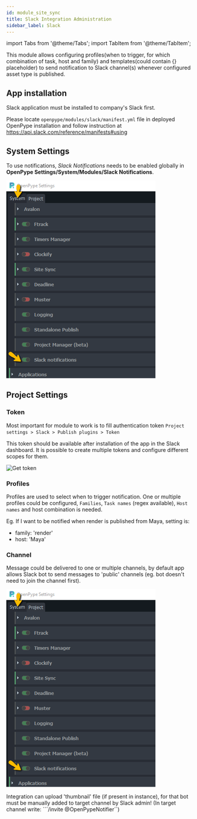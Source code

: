 ```yaml
---
id: module_site_sync
title: Slack Integration Administration
sidebar_label: Slack
---
```


import Tabs from '@theme/Tabs';
import TabItem from '@theme/TabItem';


This module allows configuring profiles(when to trigger, for which combination of task, host and family)
and templates(could contain {} placeholder) to send notification to Slack channel(s)
whenever configured asset type is published.


## App installation

Slack application must be installed to company's Slack first. 

Please locate `openpype/modules/slack/manifest.yml` file in deployed OpenPype installation and follow instruction at
https://api.slack.com/reference/manifests#using


## System Settings

To use notifications, *Slack Notifications* needs to be enabled globally in **OpenPype Settings/System/Modules/Slack Notifications**.

![Configure module](assets/slack_system.png)


## Project Settings

### Token
Most important for module to work is to fill authentication token 
```Project settings > Slack > Publish plugins > Token```

This token should be available after installation of the app in the Slack dashboard.
It is possible to create multiple tokens and configure different scopes for them.

![Get token](assets/slack_token.png)

### Profiles
Profiles are used to select when to trigger notification. One or multiple profiles
could be configured, `Families`, `Task names` (regex available), `Host names` and host combination is needed.

Eg. If I want to be notified when render is published from Maya, setting is:

- family: 'render'
- host: 'Maya'

### Channel
Message could be delivered to one or multiple channels, by default app allows Slack bot
to send messages to 'public' channels (eg. bot doesn't need to join the channel first).

![Configure module](assets/slack_system.png)

Integration can upload 'thumbnail' file (if present in instance), for that bot must be 
manually added to target channel by Slack admin!
(In target channel write: ```/invite @OpenPypeNotifier``)